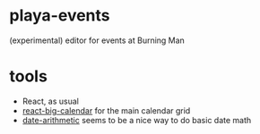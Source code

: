 # playa-events

(experimental) editor for events at Burning Man

# tools

- React, as usual
- [react-big-calendar](https://jquense.github.io/react-big-calendar/examples/index.html) for the main calendar grid
- [date-arithmetic](https://www.npmjs.com/package/date-arithmetic) seems to be a nice way to do basic date math

